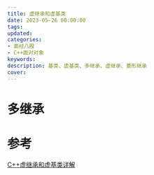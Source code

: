 ```yaml
---
title: 虚继承和虚基类
date: 2023-05-26 00:00:00
tags:
updated:
categories:
- 面经八股
- C++面对对象
keywords:
description: 基类、虚基类、多继承、虚继承、菱形继承
cover: 
---
```


# 多继承



# 参考

[C++虚继承和虚基类详解](http://c.biancheng.net/view/2280.html)